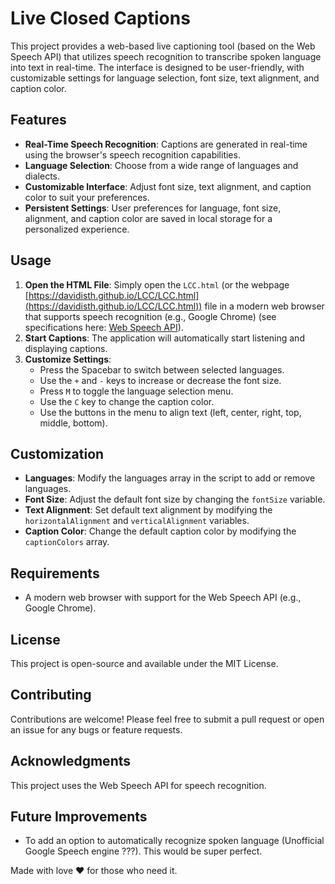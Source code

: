 # Live Closed Captions

This project provides a web-based live captioning tool (based on the Web Speech API) that utilizes speech recognition to transcribe spoken language into text in real-time. The interface is designed to be user-friendly, with customizable settings for language selection, font size, text alignment, and caption color.

## Features
- **Real-Time Speech Recognition**: Captions are generated in real-time using the browser's speech recognition capabilities.
- **Language Selection**: Choose from a wide range of languages and dialects.
- **Customizable Interface**: Adjust font size, text alignment, and caption color to suit your preferences.
- **Persistent Settings**: User preferences for language, font size, alignment, and caption color are saved in local storage for a personalized experience.

## Usage
1. **Open the HTML File**: Simply open the `LCC.html` (or the webpage [https://davidisth.github.io/LCC/LCC.html](https://davidisth.github.io/LCC/LCC.html)) file in a modern web browser that supports speech recognition (e.g., Google Chrome) (see specifications here: [Web Speech API](https://developer.mozilla.org/en-US/docs/Web/API/Web_Speech_API)).
2. **Start Captions**: The application will automatically start listening and displaying captions.
3. **Customize Settings**:
   - Press the Spacebar to switch between selected languages.
   - Use the `+` and `-` keys to increase or decrease the font size.
   - Press `M` to toggle the language selection menu.
   - Use the `C` key to change the caption color.
   - Use the buttons in the menu to align text (left, center, right, top, middle, bottom).

## Customization
- **Languages**: Modify the languages array in the script to add or remove languages.
- **Font Size**: Adjust the default font size by changing the `fontSize` variable.
- **Text Alignment**: Set default text alignment by modifying the `horizontalAlignment` and `verticalAlignment` variables.
- **Caption Color**: Change the default caption color by modifying the `captionColors` array.

## Requirements
- A modern web browser with support for the Web Speech API (e.g., Google Chrome).

## License
This project is open-source and available under the MIT License.

## Contributing
Contributions are welcome! Please feel free to submit a pull request or open an issue for any bugs or feature requests.

## Acknowledgments
This project uses the Web Speech API for speech recognition.

## Future Improvements
- To add an option to automatically recognize spoken language (Unofficial Google Speech engine ???). This would be super perfect.

Made with love ❤️ for those who need it.

